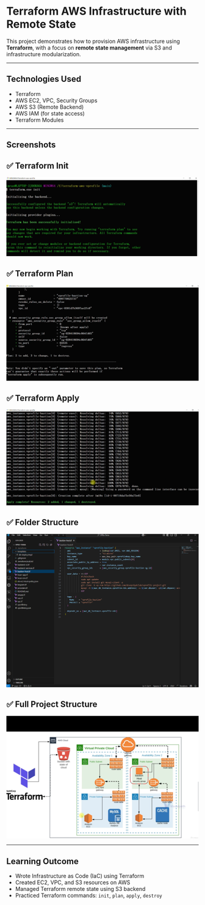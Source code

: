 #  Terraform AWS Infrastructure with Remote State

This project demonstrates how to provision AWS infrastructure using **Terraform**, with a focus on **remote state management** via S3 and infrastructure modularization.

---

##  Technologies Used

- Terraform
- AWS EC2, VPC, Security Groups
- AWS S3 (Remote Backend)
- AWS IAM (for state access)
- Terraform Modules

---

## Screenshots

## ✅ Terraform Init
![Terraform Init](Screenshots/terraform-init-output.png)

## ✅ Terraform Plan
![Terraform Plan](Screenshots/terraform-plan-output.png)

## ✅ Terraform Apply
![Terraform Apply](Screenshots/terraform-apply-output.png)

## ✅ Folder Structure
![Folder Structure](Screenshots/terraform-folder-structure.png)

## ✅ Full Project Structure
![Full Project](Screenshots/project-structure.png)

---

## Learning Outcome

- Wrote Infrastructure as Code (IaC) using Terraform
- Created EC2, VPC, and S3 resources on AWS
- Managed Terraform remote state using S3 backend
- Practiced Terraform commands: `init`, `plan`, `apply`, `destroy`

